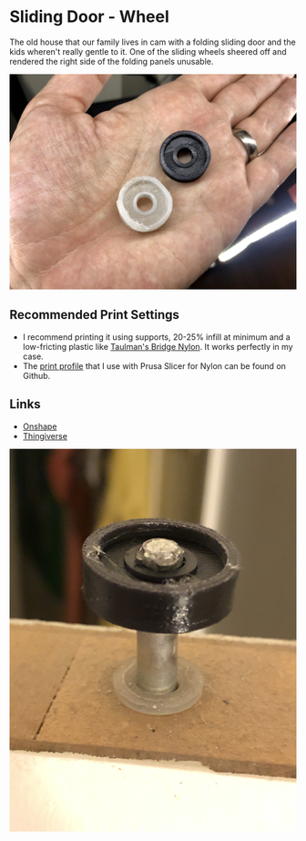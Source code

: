 # Sliding Door - Wheel

The old house that our family lives in cam with a folding sliding door and the kids wheren't really gentle to it. One of the sliding wheels sheered off and rendered the right side of the folding panels unusable.

![Old and New](IMG_6850.jpg)

## Recommended Print Settings

- I recommend printing it using supports, 20-25% infill at minimum and a low-fricting plastic like [Taulman's Bridge Nylon](https://amzn.to/367M6DN). It works perfectly in my case. 
- The [print profile](https://github.com/aphex3k/3dp/blob/master/PrusaSlicer/filament/Taulman%20Bridge%20NYLON.ini) that I use with Prusa Slicer for Nylon can be found on Github. 

## Links

 - [Onshape](https://cad.onshape.com/documents/83471ec28a11e8421d84216b/w/c5fe06c8a3b0f803c5d7e9d1/e/d21d7c7082b5370b76d3409f)
 - [Thingiverse](https://www.thingiverse.com/thing:4374954)

 ![Fixed](IMG_6851.jpg)